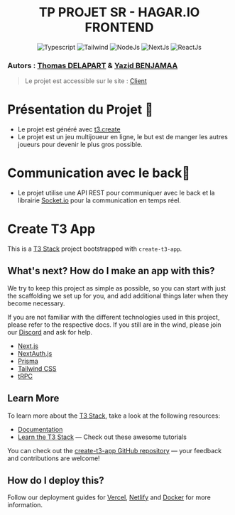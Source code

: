 <h1 align="center">TP PROJET SR - HAGAR.IO FRONTEND </h1>
<p align="center">
   <img src="https://img.shields.io/badge/v5.3.3-Typescript-blue" alt="Typescript">
   <img src="https://img.shields.io/badge/v3.6.0-Tailwind-red" alt="Tailwind">
    <img src="https://img.shields.io/badge/v1.0.0-NodeJs-green" alt="NodeJs">
   <img src="https://img.shields.io/badge/v2.1.3-NextJs-orange" alt="NextJs">
   <img src="https://img.shields.io/badge/v1.0.0-ReactJs-blue" alt="ReactJs">
</p>
<h3 align="left">
    <b>Autors : </b> <a href="https://github.com/Thomega35/">Thomas DELAPART</a> & <a href="https://github.com/Xacone">Yazid BENJAMAA</a>
</h4>

> Le projet est accessible sur le site : [Client](https://sr.thomega.fr/) 
>

# Présentation du Projet 🤖

- Le projet est généré avec [t3.create](https://create.t3.gg/)
- Le projet est un jeu multijoueur en ligne, le but est de manger les autres joueurs pour devenir le plus gros possible.


# Communication avec le back📡

- Le projet utilise une API REST pour communiquer avec le back et la librairie [Socket.io](https://socket.io/) pour la communication en temps réel.

# Create T3 App

This is a [T3 Stack](https://create.t3.gg/) project bootstrapped with `create-t3-app`.

## What's next? How do I make an app with this?

We try to keep this project as simple as possible, so you can start with just the scaffolding we set up for you, and add additional things later when they become necessary.

If you are not familiar with the different technologies used in this project, please refer to the respective docs. If you still are in the wind, please join our [Discord](https://t3.gg/discord) and ask for help.

- [Next.js](https://nextjs.org)
- [NextAuth.js](https://next-auth.js.org)
- [Prisma](https://prisma.io)
- [Tailwind CSS](https://tailwindcss.com)
- [tRPC](https://trpc.io)

## Learn More

To learn more about the [T3 Stack](https://create.t3.gg/), take a look at the following resources:

- [Documentation](https://create.t3.gg/)
- [Learn the T3 Stack](https://create.t3.gg/en/faq#what-learning-resources-are-currently-available) — Check out these awesome tutorials

You can check out the [create-t3-app GitHub repository](https://github.com/t3-oss/create-t3-app) — your feedback and contributions are welcome!

## How do I deploy this?

Follow our deployment guides for [Vercel](https://create.t3.gg/en/deployment/vercel), [Netlify](https://create.t3.gg/en/deployment/netlify) and [Docker](https://create.t3.gg/en/deployment/docker) for more information.
